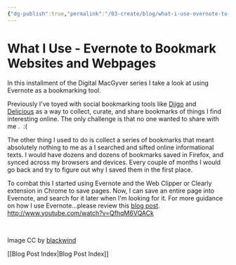 ```yaml
---
{"dg-publish":true,"permalink":"/03-create/blog/what-i-use-evernote-to-bookmark-websites-and-webpages/","title":"What I Use: Evernote to Bookmark Websites and Webpages","tags":["evernote","blog-post","knowledge-management"]}
---
```


# What I Use - Evernote to Bookmark Websites and Webpages

In this installment of the Digital MacGyver series I take a look at using Evernote as a bookmarking tool.

Previously I've toyed with social bookmarking tools like [Diigo](https://www.diigo.com/) and [Delicious](https://delicious.com/) as a way to collect, curate, and share bookmarks of things I find interesting online. The only challenge is that no one wanted to share with me .  :(

The other thing I used to do is collect a series of bookmarks that meant absolutely nothing to me as a I searched and sifted online informational texts. I would have dozens and dozens of bookmarks saved in Firefox, and synced across my browsers and devices. Every couple of months I would go back and try to figure out why I saved them in the first place.

To combat this I started using Evernote and the Web Clipper or Clearly extension in Chrome to save pages. Now, I can save an entire page into Evernote, and search for it later when I'm looking for it. For more guidance on how I use Evernote...please review this [blog post](http://wiobyrne.com/how-i-use-evernote-as-my-online-multimodal-notebook/). http://www.youtube.com/watch?v=QfhqM6VQACk

 

Image CC by [blackwind](http://www.flickr.com/photos/blackwind/4046364319/)

[[Blog Post Index\|Blog Post Index]]